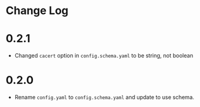 # Change Log

# 0.2.1

- Changed `cacert` option in `config.schema.yaml` to be string, not boolean

# 0.2.0

- Rename `config.yaml` to `config.schema.yaml` and update to use schema.
